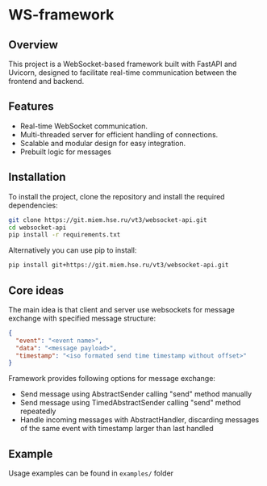 # WS-framework

## Overview

This project is a WebSocket-based framework built with FastAPI and Uvicorn, designed to facilitate real-time communication between the frontend and backend.

## Features

- Real-time WebSocket communication.
- Multi-threaded server for efficient handling of connections.
- Scalable and modular design for easy integration.
- Prebuilt logic for messages

## Installation

To install the project, clone the repository and install the required dependencies:

```bash
git clone https://git.miem.hse.ru/vt3/websocket-api.git
cd websocket-api
pip install -r requirements.txt
```

Alternatively you can use pip to install:

```bash
pip install git+https://git.miem.hse.ru/vt3/websocket-api.git
```

## Core ideas

The main idea is that client and server use websockets for message exchange with specified message structure:
```json
{
  "event": "<event name>",
  "data": "<message payload>",
  "timestamp": "<iso formated send time timestamp without offset>"
}
```

Framework provides following options for message exchange:
- Send message using AbstractSender calling "send" method manually
- Send message using TimedAbstractSender calling "send" method repeatedly
- Handle incoming messages with AbstractHandler, discarding messages of the same event with timestamp larger than last handled

## Example

Usage examples can be found in `examples/` folder